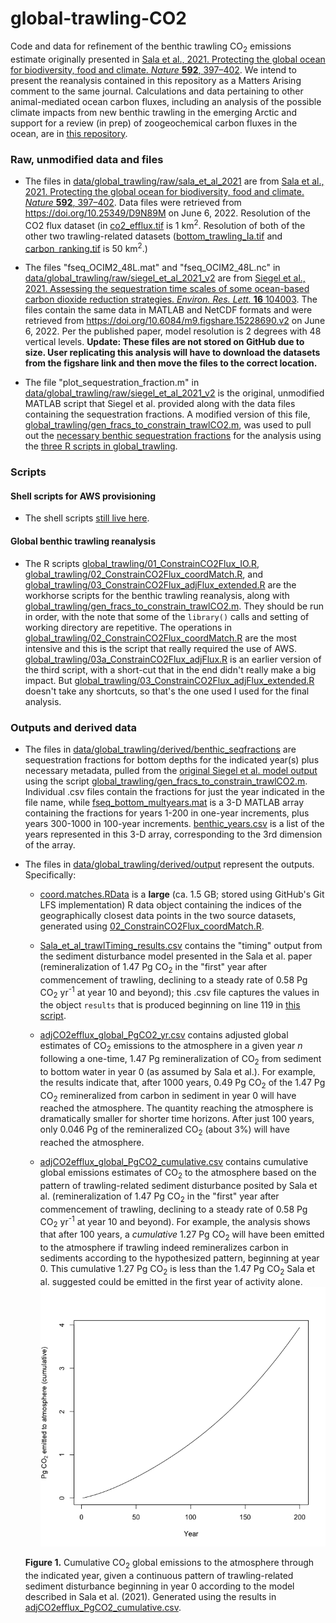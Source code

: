 # global-trawling-CO2
Code and data for refinement of the benthic trawling CO<sub>2</sub> emissions estimate originally presented in [Sala et al., 2021. Protecting the global ocean for biodiversity, food and climate. *Nature* **592**, 397–402](https://doi.org/10.1038/s41586-021-03371-z). We intend to present the reanalysis contained in this repository as a Matters Arising comment to the same journal. Calculations and data pertaining to other animal-mediated ocean carbon fluxes, including an analysis of the possible climate impacts from new benthic trawling in the emerging Arctic and support for a review (in prep) of zoogeochemical carbon fluxes in the ocean, are in [this repository](https://github.com/jamesrco/zoonotic-C).

### Raw, unmodified data and files

* The files in [data/global_trawling/raw/sala_et_al_2021](data/global_trawling/raw/sala_et_al_2021) are from [Sala et al., 2021. Protecting the global ocean for biodiversity, food and climate. *Nature* **592**, 397–402](https://doi.org/10.1038/s41586-021-03371-z). Data files were retrieved from https://doi.org/10.25349/D9N89M on June 6, 2022. Resolution of the CO2 flux dataset (in [co2_efflux.tif]((data/global_trawling/raw/sala_et_al_2021/co2_efflux.tif)) is 1 km<sup>2</sup>. Resolution of both of the other two trawling-related datasets ([bottom_trawling_Ia.tif](data/global_trawling/raw/sala_et_al_2021/bottom_trawling_Ia.tif) and [carbon_ranking.tif](data/global_trawling/raw/sala_et_al_2021/carbon_ranking.tif) is 50 km<sup>2</sup>.)

* The files "fseq_OCIM2_48L.mat" and "fseq_OCIM2_48L.nc" in [data/global_trawling/raw/siegel_et_al_2021_v2](data/global_trawling/raw/siegel_et_al_2021_v2) are from [Siegel et al., 2021. Assessing the sequestration time scales of some ocean-based carbon dioxide reduction strategies. *Environ. Res. Lett.* **16** 104003](https://iopscience.iop.org/article/10.1088/1748-9326/ac0be0#erlac0be0s5). The files contain the same data in MATLAB and NetCDF formats and were retrieved from https://doi.org/10.6084/m9.figshare.15228690.v2 on June 6, 2022. Per the published paper, model resolution is 2 degrees with 48 vertical levels. **Update: These files are not stored on GitHub due to size. User replicating this analysis will have to download the datasets from the figshare link and then move the files to the correct location.**

* The file "plot_sequestration_fraction.m" in [data/global_trawling/raw/siegel_et_al_2021_v2](data/global_trawling/raw/siegel_et_al_2021_v2) is the original, unmodified MATLAB script that Siegel et al. provided along with the data files containing the sequestration fractions. A modified version of this file, [global_trawling/gen_fracs_to_constrain_trawlCO2.m](global_trawling/gen_fracs_to_constrain_trawlCO2.m), was used to pull out the [necessary benthic sequestration fractions](data/global_trawling/derived/benthic_seqfractions) for the analysis using the [three R scripts in global_trawling](global_trawling/).

### Scripts

#### Shell scripts for AWS provisioning

* The shell scripts [still live here](https://github.com/jamesrco/zoonotic-C/tree/main/aws_provisioning). 

#### Global benthic trawling reanalysis

* The R scripts [global_trawling/01_ConstrainCO2Flux_IO.R](global_trawling/01_ConstrainCO2Flux_IO.R), [global_trawling/02_ConstrainCO2Flux_coordMatch.R](global_trawling/02_ConstrainCO2Flux_coordMatch.R), and [global_trawling/03_ConstrainCO2Flux_adjFlux_extended.R](global_trawling/03_ConstrainCO2Flux_adjFlux_extended.R) are the workhorse scripts for the benthic trawling reanalysis, along with [global_trawling/gen_fracs_to_constrain_trawlCO2.m](global_trawling/gen_fracs_to_constrain_trawlCO2.m). They should be run in order, with the note that some of the `library()` calls and setting of working directory are repetitive. The operations in  [global_trawling/02_ConstrainCO2Flux_coordMatch.R](global_trawling/02_ConstrainCO2Flux_coordMatch.R) are the most intensive and this is the script that really required the use of AWS. [global_trawling/03a_ConstrainCO2Flux_adjFlux.R](global_trawling/03a_ConstrainCO2Flux_adjFlux.R) is an earlier version of the third script, with a short-cut that in the end didn't really make a big impact. But [global_trawling/03_ConstrainCO2Flux_adjFlux_extended.R](global_trawling/03_ConstrainCO2Flux_adjFlux_extended.R) doesn't take any shortcuts, so that's the one used I used for the final analysis.

### Outputs and derived data

* The files in [data/global_trawling/derived/benthic_seqfractions](data/global_trawling/derived/benthic_seqfractions) are sequestration fractions for bottom depths for the indicated year(s) plus necessary metadata, pulled from the [original Siegel et al. model output](data/global_trawling/raw/siegel_et_al_2021_v2) using the script [global_trawling/gen_fracs_to_constrain_trawlCO2.m](global_trawling/gen_fracs_to_constrain_trawlCO2.m). Individual .csv files contain the fractions for just the year indicated in the file name, while [fseq_bottom_multyears.mat](data/global_trawling/derived/benthic_seqfractions/fseq_bottom_multyears.mat) is a 3-D MATLAB array containing the fractions for years 1-200 in one-year increments, plus years 300-1000 in 100-year increments. [benthic_years.csv](data/global_trawling/derived/benthic_seqfractions/benthic_years.csv) is a list of the years represented in this 3-D array, corresponding to the 3rd dimension of the array.

* The files in [data/global_trawling/derived/output](data/global_trawling/derived/output) represent the outputs. Specifically:

    + [coord.matches.RData](data/global_trawling/derived/output/coord.matches.RData) is a **large** (ca. 1.5 GB; stored using GitHub's Git LFS implementation) R data object containing the indices of the geographically closest data points in the two source datasets, generated using [02_ConstrainCO2Flux_coordMatch.R](global_trawling/02_ConstrainCO2Flux_coordMatch.R).
    
    + [Sala_et_al_trawlTiming_results.csv](data/global_trawling/derived/sala_et_al_2021_model/Sala_et_al_trawlTiming_results.csv) contains the "timing" output from the sediment disturbance model presented in the Sala et al. paper (remineralization of 1.47 Pg CO<sub>2</sub> in the "first" year after commencement of trawling, declining to a steady rate of 0.58 Pg CO<sub>2</sub> yr<sup>-1</sup> at year 10 and beyond); this .csv file captures the values in the object `results` that is produced beginning on line 119 in [this script](https://github.com/emlab-ucsb/ocean-conservation-priorities/blob/master/ancillary_analyses/timing_of_trawling_impacts.Rmd).
    
    + [adjCO2efflux_global_PgCO2_yr.csv](data/global_trawling/derived/output/adjCO2efflux_global_PgCO2_yr.csv) contains adjusted global estimates of CO<sub>2</sub> emissions to the atmosphere in a given year *n* following a one-time, 1.47 Pg remineralization of CO<sub>2</sub> from sediment to bottom water in year 0 (as assumed by Sala et al.). For example, the results indicate that, after 1000 years, 0.49 Pg CO<sub>2</sub> of the 1.47 Pg CO<sub>2</sub> remineralized from carbon in sediment in year 0 will have reached the atmosphere. The quantity reaching the atmosphere is dramatically smaller for shorter time horizons. After just 100 years, only 0.046 Pg of the remineralized CO<sub>2</sub> (about 3%) will have reached the atmosphere. 
    
    + [adjCO2efflux_global_PgCO2_cumulative.csv](data/global_trawling/derived/output/adjCO2efflux_global_PgCO2_cumulative.csv) contains cumulative global emissions estimates of CO<sub>2</sub> to the atmosphere based on the pattern of trawling-related sediment disturbance posited by Sala et al. (remineralization of 1.47 Pg CO<sub>2</sub> in the "first" year after commencement of trawling, declining to a steady rate of 0.58 Pg CO<sub>2</sub> yr<sup>-1</sup> at year 10 and beyond). For example, the analysis shows that after 100 years, a *cumulative* 1.27 Pg CO<sub>2</sub> will have been emitted to the atmosphere if trawling indeed remineralizes carbon in sediments according to the hypothesized pattern, beginning at year 0. This cumulative 1.27 Pg CO<sub>2</sub> is less than the 1.47 Pg CO<sub>2</sub> Sala et al. suggested could be emitted in the first year of activity alone.
    ![](img_output/CumulativePgCO2_vs_year.png)
    
    **Figure 1.** Cumulative CO<sub>2</sub> global emissions to the atmosphere through the indicated year, given a continuous pattern of trawling-related sediment disturbance beginning in year 0 according to the model described in Sala et al. (2021). Generated using the results in [adjCO2efflux_PgCO2_cumulative.csv](data/global_trawling/derived/output/adjCO2efflux_PgCO2_cumulative.csv).
